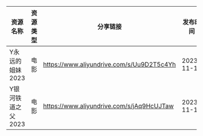 | 资源名称        | 资源类型 | 分享链接                                      | 发布时间       |
| ----------- | ---- | ----------------------------------------- | ---------- |
| Y永远的姐妹2023  | 电影   | https://www.aliyundrive.com/s/Uu9D2T5c4Yh | 2023-11-11 |
| Y银河铁道之父2023 | 电影   | https://www.aliyundrive.com/s/jAq9HcUJTaw | 2023-11-11 |
